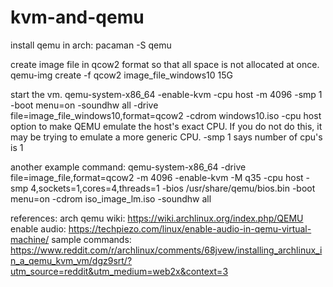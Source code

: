 # kvm-and-qemu

install qemu in arch:
pacaman -S qemu

create image file in qcow2 format so that all space is not allocated at once.
qemu-img create -f qcow2 image_file_windows10 15G

start the vm.
qemu-system-x86_64 -enable-kvm -cpu host -m 4096 -smp 1 -boot menu=on -soundhw all -drive file=image_file_windows10,format=qcow2 -cdrom windows10.iso
-cpu host option to make QEMU emulate the host's exact CPU. If you do not do this, it may be trying to emulate a more generic CPU.
-smp 1 says number of cpu's is 1

another example command:
qemu-system-x86_64   -drive file=image_file,format=qcow2   -m 4096 -enable-kvm -M q35   -cpu host -smp 4,sockets=1,cores=4,threads=1   -bios /usr/share/qemu/bios.bin -boot menu=on   -cdrom iso_image_lm.iso -soundhw all

references:
arch qemu wiki: https://wiki.archlinux.org/index.php/QEMU
enable audio: https://techpiezo.com/linux/enable-audio-in-qemu-virtual-machine/
sample commands: https://www.reddit.com/r/archlinux/comments/68jvew/installing_archlinux_in_a_qemu_kvm_vm/dgz9srt/?utm_source=reddit&utm_medium=web2x&context=3

